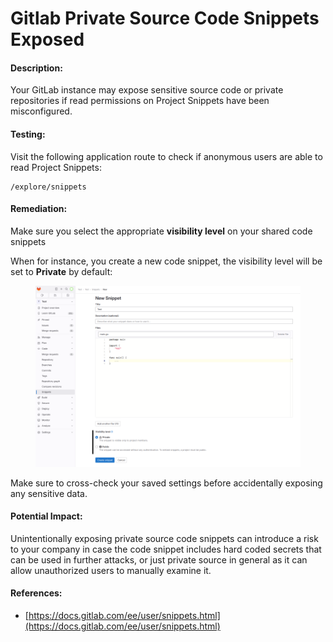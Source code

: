 # Gitlab Private Source Code Snippets Exposed

#### Description:

Your GitLab instance may expose sensitive source code or private repositories if read permissions on Project Snippets have been misconfigured.

#### Testing:

Visit the following application route to check if anonymous users are able to read Project Snippets:

```
/explore/snippets
```

#### Remediation:

Make sure you select the appropriate **visibility level** on your shared code snippets

When for instance, you create a new code snippet, the visibility level will be set to **Private** by default:

<figure><img src="../../.gitbook/assets/gitlab/0.png" alt=""><figcaption></figcaption></figure>

Make sure to cross-check your saved settings before accidentally exposing any sensitive data.

#### Potential Impact:

Unintentionally exposing private source code snippets can introduce a risk to your company in case the code snippet includes hard coded secrets that can be used in further attacks, or just private source in general as it can allow unauthorized users to manually examine it.

#### References:

* [https://docs.gitlab.com/ee/user/snippets.html](https://docs.gitlab.com/ee/user/snippets.html)
